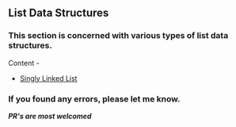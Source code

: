 ## List Data Structures
### This section is concerned with various types of list data structures.

Content - 
- [Singly Linked List](./singlylinkedlist.cpp)


### If you found any errors, please let me know.

***PR's are most welcomed***

